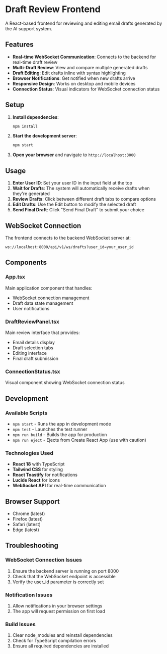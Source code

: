 # Draft Review Frontend

A React-based frontend for reviewing and editing email drafts generated by the AI support system.

## Features

- **Real-time WebSocket Communication**: Connects to the backend for real-time draft review
- **Multi-Draft Review**: View and compare multiple generated drafts
- **Draft Editing**: Edit drafts inline with syntax highlighting
- **Browser Notifications**: Get notified when new drafts arrive
- **Responsive Design**: Works on desktop and mobile devices
- **Connection Status**: Visual indicators for WebSocket connection status

## Setup

1. **Install dependencies**:
   ```bash
   npm install
   ```

2. **Start the development server**:
   ```bash
   npm start
   ```

3. **Open your browser** and navigate to `http://localhost:3000`

## Usage

1. **Enter User ID**: Set your user ID in the input field at the top
2. **Wait for Drafts**: The system will automatically receive drafts when they're generated
3. **Review Drafts**: Click between different draft tabs to compare options
4. **Edit Drafts**: Use the Edit button to modify the selected draft
5. **Send Final Draft**: Click "Send Final Draft" to submit your choice

## WebSocket Connection

The frontend connects to the backend WebSocket server at:
```
ws://localhost:8000/api/v1/ws/drafts?user_id=your_user_id
```

## Components

### App.tsx
Main application component that handles:
- WebSocket connection management
- Draft data state management
- User notifications

### DraftReviewPanel.tsx
Main review interface that provides:
- Email details display
- Draft selection tabs
- Editing interface
- Final draft submission

### ConnectionStatus.tsx
Visual component showing WebSocket connection status

## Development

### Available Scripts

- `npm start` - Runs the app in development mode
- `npm test` - Launches the test runner
- `npm run build` - Builds the app for production
- `npm run eject` - Ejects from Create React App (use with caution)

### Technologies Used

- **React 18** with TypeScript
- **Tailwind CSS** for styling
- **React Toastify** for notifications
- **Lucide React** for icons
- **WebSocket API** for real-time communication

## Browser Support

- Chrome (latest)
- Firefox (latest)
- Safari (latest)
- Edge (latest)

## Troubleshooting

### WebSocket Connection Issues

1. Ensure the backend server is running on port 8000
2. Check that the WebSocket endpoint is accessible
3. Verify the user_id parameter is correctly set

### Notification Issues

1. Allow notifications in your browser settings
2. The app will request permission on first load

### Build Issues

1. Clear node_modules and reinstall dependencies
2. Check for TypeScript compilation errors
3. Ensure all required dependencies are installed 